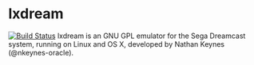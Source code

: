 lxdream
=============
[![Build Status](https://travis-ci.org/PASAf/lxdream.svg?branch=master)](https://travis-ci.org/PASAf/lxdream)
lxdream is an GNU GPL emulator for the Sega Dreamcast system, running on Linux and OS X, developed by Nathan Keynes (@nkeynes-oracle).
